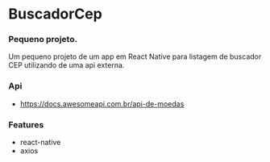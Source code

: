 # BuscadorCep

### Pequeno projeto.

Um pequeno projeto de um app em React Native para listagem de buscador CEP utilizando de uma api externa.

### Api

- https://docs.awesomeapi.com.br/api-de-moedas


### Features

- react-native
- axios